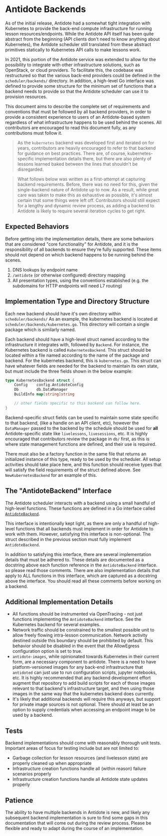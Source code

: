 # Antidote Backends

As of the initial release, Antidote had a somewhat tight integration with Kubernetes to provide the back-end compute infrastructure for running lesson resources/endpoints. While the Antidote API itself has been quite abstract from the beginning (API clients don't need to know anything about Kubernetes), the Antidote scheduler still translated from these abstract primitives statically to Kubernetes API calls to make lessons work.

In 2021, this portion of the Antidote service was extended to allow for the possibility to integrate with other infrastructure solutions, such as OpenStack, or cloud providers. To facilitate this, the codebase was restructured so that the various back-end providers could be defined in the `scheduler/backends/` directory. In addition, a high-level Go interface was defined to provide some structure for the minimum set of functions that a backend needs to provide so that the Antidote scheduler can use it to provision resources.

This document aims to describe the complete set of requirements and conventions that must be followed by all backend providers, in order to provide a consistent experience to users of an Antidote-based system regardless of what infrastructure happens to be used behind the scenes. All contributors are encouraged to read this document fully, as any contributions must follow it.

> As the `kubernetes` backend was developed first and iterated on for years, contributors are heavily encouraged to refer to that backend for guidance on best practices. There are, of course, kubernetes-specific implementation details there, but there are also plenty of lessons learned baked between the lines that shouldn't be disregarded.

> What follows below was written as a first-attempt at capturing backend requirements. Before, there was no need for this, given the single-backend nature of Antidote up to now. As a result, while great care was taken to make this as exhaustive as possible, it's almost certain that some things were left off. Contributors should still expect for a lengthy and dynamic review process, as adding a backend to Antidote is likely to require several iteration cycles to get right.

## Expected Behaviors

Before getting into the implementation details, there are some behaviors that are considered "core functionality" for Antidote, and it is the responsibility of all backends to ensure they're fully supported. These items should not depend on which backend happens to be running behind the scenes.

1. DNS lookups by endpoint name
2. `/antidote` (or otherwise configured) directory mapping
3. All presentation types, using the conventions established (e.g. the subdomains for HTTP endpoints will need L7 routing)

## Implementation Type and Directory Structure

Each new backend should have it's own directory within `scheduler/backends/` As an example, the kubernetes backend is located at `scheduler/backends/kubernetes.go`. This directory will contain a single package which is similarly named.

Each backend should have a high-level struct named according to the infrastructure it integrates with, followed by `Backend`. For instance, the Kubernetes backend is called `KubernetesBackend`. This struct should be located within a file named according to the name of the package and backend. For the kubernetes backend, this is `kubernetes.go`. This struct can have whatever fields are needed for the backend to maintain its own state, but must include the three fields shown in the below example:

```go
type KubernetesBackend struct {
	Config    config.AntidoteConfig
	Db        db.DataManager
	BuildInfo map[string]string

    // other fields specific to this backend can follow here.
}
```

Backend-specific struct fields can be used to maintain some state specific to that backend, (like a handle on an API client, etc), however the `DataManager` passed to the backend by the schedule should be used for **all** Antidote-specific state like `livelessons`, `livesessions`, etc. It is highly encouraged that contributors review the package in `db/` first, as this is where state management functions are defined, and their use is required.

There must also be a factory function in the same file that returns an initialized instance of this type, ready to be used by the scheduler. All setup activities should take place here, and this function should receive types that will satisfy the field requirements of the struct defined above. See `NewKubernetesBackend` for an example of this.

## The "AntidoteBackend" Interface

The Antidote scheduler interacts with a backend using a small handful of high-level functions. These functions are defined in a Go interface called [`AntidoteBackend`](https://github.com/nre-learning/antidote-core/blob/master/scheduler/scheduler.go). 

This interface is intentionally kept light, as there are only a handful of high-level functions that all backends must implement in order for Antidote to work with them. However, satisfying this interface is non-optional. The struct described in the previous section must fully implement `AntidoteBackend`.

In addition to satisfying this interface, there are several implementation details that must be adhered to. These details are documented as a docstring above each function reference in the `AntidoteBackend` interface. so please read those comments. There are also implementation details that apply to ALL functions in this interface, which are captured as a docstring above the interface. You should read all these comments before working on a backend.

## Additional Implementation Details

- All functions should be instrumented via OpenTracing - not just functions implementing the `AntidoteBackend` interface. See the Kubernetes backend for several examples.
- Network traffic should be constrained to the smallest possible unit to allow freely flowing intra-lesson communication. Network activity destined outside this boundary should be prohibited by default. This behavior should be disabled in the event that the AllowEgress configuration option is set to true.
- `antidote-images`, while opinionated towards Kubernetes in their current form, are a necessary component to antidote. There is a need to have platform-versioned images for any back-end infrastructure that `antidoted` can just use to run configuration scripts, jupyter notebooks, etc. It is highly recommended that any backend development effort augment that repository to add build scripts for each of those images relevant to that backend's infrastructure target, and then using those images in the same way that the kubernetes backend does currently.
- It's likely that additional backends will require this anyways, but support for private image sources is not optional. There should at least be an option to supply credentials when accessing an endpoint image to be used by a backend.

## Tests

Backend implementations should come with reasonably thorough unit tests. Important areas of focus for testing include but are not limited to:

- Garbage collection for lesson resources (and livelesson state) are properly cleaned up when appropriate
- Infrastructure creation functions handle all (within reason) failure scenarios properly
- Infrastructure creation functions handle all Antidote state updates properly

## Patience

The ability to have multiple backends in Antidote is new, and likely any subsequent backend implementation is sure to find some gaps in this documentation that will come out during the review process. Please be flexible and ready to adapt during the course of an implementation.
